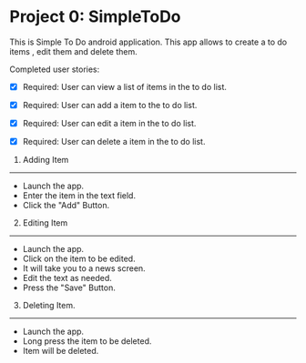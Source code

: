 Project 0: SimpleToDo
==========
This is Simple To Do android application. This app allows to create a to do items , edit them and delete them. 

Completed user stories:

 * [x] Required: User can view a list of items in the to do list. 
 * [x] Required: User can add a item to the to do list. 
 * [x] Required: User can edit a item in the to do list. 
 * [x] Required: User can delete a item in the to do list. 
 

1. Adding Item
-----------
* Launch the app. 
* Enter the item in the text field.
* Click the "Add" Button.

2. Editing Item
-----------
* Launch the app.
* Click on the item to be edited. 
* It will take you to a news screen. 
* Edit the text as needed. 
* Press the "Save" Button.

3. Deleting Item.
-----------
* Launch the app.
* Long press the item to be deleted. 
* Item will be deleted. 











